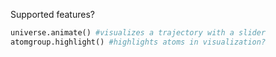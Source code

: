 Supported features?
```python
universe.animate() #visualizes a trajectory with a slider
atomgroup.highlight() #highlights atoms in visualization?
```
